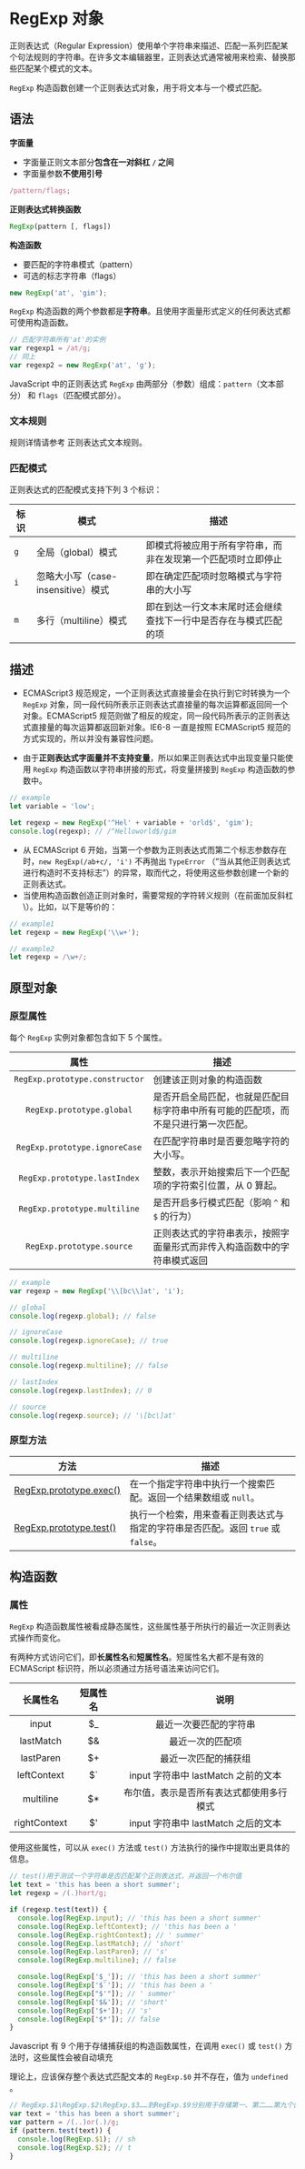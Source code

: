 # RegExp 对象

正则表达式（Regular Expression）使用单个字符串来描述、匹配一系列匹配某个句法规则的字符串。在许多文本编辑器里，正则表达式通常被用来检索、替换那些匹配某个模式的文本。

`RegExp` 构造函数创建一个正则表达式对象，用于将文本与一个模式匹配。

## 语法

**字面量**

- 字面量正则文本部分**包含在一对斜杠 `/` 之间**
- 字面量参数**不使用引号**

```js
/pattern/flags;
```

**正则表达式转换函数**

```js
RegExp(pattern [, flags])
```

**构造函数**

- 要匹配的字符串模式（pattern）
- 可选的标志字符串（flags）

```js
new RegExp('at', 'gim');
```

`RegExp` 构造函数的两个参数都是**字符串**。且使用字面量形式定义的任何表达式都可使用构造函数。

```js
// 匹配字符串所有'at'的实例
var regexp1 = /at/g;
// 同上
var regexp2 = new RegExp('at', 'g');
```

JavaScript 中的正则表达式 `RegExp` 由两部分（参数）组成：`pattern`（文本部分） 和 `flags`（匹配模式部分）。

### 文本规则

规则详情请参考 正则表达式文本规则。

### 匹配模式

正则表达式的匹配模式支持下列 3 个标识：

| 标识 | 模式                               | 描述                                                             |
| ---- | ---------------------------------- | ---------------------------------------------------------------- |
| `g`  | 全局（global）模式                 | 即模式将被应用于所有字符串，而非在发现第一个匹配项时立即停止     |
| `i`  | 忽略大小写（case-insensitive）模式 | 即在确定匹配项时忽略模式与字符串的大小写                         |
| `m`  | 多行（multiline）模式              | 即在到达一行文本末尾时还会继续查找下一行中是否存在与模式匹配的项 |

## 描述

- ECMAScript3 规范规定，一个正则表达式直接量会在执行到它时转换为一个 `RegExp` 对象，同一段代码所表示正则表达式直接量的每次运算都返回同一个对象。ECMAScript5 规范则做了相反的规定，同一段代码所表示的正则表达式直接量的每次运算都返回新对象。IE6-8 一直是按照 ECMAScript5 规范的方式实现的，所以并没有兼容性问题。

* 由于**正则表达式字面量并不支持变量**，所以如果正则表达式中出现变量只能使用 `RegExp` 构造函数以字符串拼接的形式，将变量拼接到 `RegExp` 构造函数的参数中。

```js
// example
let variable = 'low';

let regexp = new RegExp('^Hel' + variable + 'orld$', 'gim');
console.log(regexp); // /^Helloworld$/gim
```

- 从 ECMAScript 6 开始，当第一个参数为正则表达式而第二个标志参数存在时，`new RegExp(/ab+c/, 'i')` 不再抛出 `TypeError` （“当从其他正则表达式进行构造时不支持标志”）的异常，取而代之，将使用这些参数创建一个新的正则表达式。
- 当使用构造函数创造正则对象时，需要常规的字符转义规则（在前面加反斜杠 \）。比如，以下是等价的：

```js
// example1
let regexp = new RegExp('\\w+');

// example2
let regexp = /\w+/;
```

## 原型对象

### 原型属性

每个 `RegExp` 实例对象都包含如下 5 个属性。

|              属性              | 描述                                                                               |
| :----------------------------: | ---------------------------------------------------------------------------------- |
| `RegExp.prototype.constructor` | 创建该正则对象的构造函数                                                           |
|   `RegExp.prototype.global`    | 是否开启全局匹配，也就是匹配目标字符串中所有可能的匹配项，而不是只进行第一次匹配。 |
| `RegExp.prototype.ignoreCase`  | 在匹配字符串时是否要忽略字符的大小写。                                             |
|  `RegExp.prototype.lastIndex`  | 整数，表示开始搜索后下一个匹配项的字符索引位置，从 0 算起。                        |
|  `RegExp.prototype.multiline`  | 是否开启多行模式匹配（影响 `^` 和 `$` 的行为）                                     |
|   `RegExp.prototype.source`    | 正则表达式的字符串表示，按照字面量形式而非传入构造函数中的字符串模式返回           |

```js
// example
var regexp = new RegExp('\\[bc\\]at', 'i');

// global
console.log(regexp.global); // false

// ignoreCase
console.log(regexp.ignoreCase); // true

// multiline
console.log(regexp.multiline); // false

// lastIndex
console.log(regexp.lastIndex); // 0

// source
console.log(regexp.source); // '\[bc\]at'
```

### 原型方法

| 方法                                                         | 描述                                                         |
| ------------------------------------------------------------ | ------------------------------------------------------------ |
| [RegExp.prototype.exec()](properties-of-the-regexp-prototype-objects/exec.md) | 在一个指定字符串中执行一个搜索匹配。返回一个结果数组或 `null`。 |
| [RegExp.prototype.test()](properties-of-the-regexp-prototype-objects/test.md) | 执行一个检索，用来查看正则表达式与指定的字符串是否匹配。返回 `true` 或 `false`。 |

## 构造函数

### 属性

`RegExp` 构造函数属性被看成静态属性，这些属性基于所执行的最近一次正则表达式操作而变化。

有两种方式访问它们，即**长属性名**和**短属性名**。短属性名大都不是有效的 ECMAScript 标识符，所以必须通过方括号语法来访问它们。

|   长属性名   |                 短属性名                  |              　　　　 说明               |
| :----------: | :---------------------------------------: | :--------------------------------------: |
|    input     |                   \$\_                    |          最近一次要匹配的字符串          |
|  lastMatch   |                    \$&                    |             最近一次的匹配项             |
|  lastParen   |                    \$+                    |           最近一次匹配的捕获组           |
| leftContext  | \$` | input 字符串中 lastMatch 之前的文本 |
|  multiline   |                   \$\*                    | 布尔值，表示是否所有表达式都使用多行模式 |
| rightContext |                    \$'                    |   input 字符串中 lastMatch 之后的文本    |

使用这些属性，可以从 `exec()` 方法或 `test()` 方法执行的操作中提取出更具体的信息。

```js
// test()用于测试一个字符串是否匹配某个正则表达式，并返回一个布尔值
let text = 'this has been a short summer';
let regexp = /(.)hort/g;

if (regexp.test(text)) {
  console.log(RegExp.input); // 'this has been a short summer'
  console.log(RegExp.leftContext); // 'this has been a '
  console.log(RegExp.rightContext); // ' summer'
  console.log(RegExp.lastMatch); // 'short'
  console.log(RegExp.lastParen); // 's'
  console.log(RegExp.multiline); // false

  console.log(RegExp['$_']); // 'this has been a short summer'
  console.log(RegExp['$`']); // 'this has been a '
  console.log(RegExp["$'"]); // ' summer'
  console.log(RegExp['$&']); // 'short'
  console.log(RegExp['$+']); // 's'
  console.log(RegExp['$*']); // false
}
```

Javascript 有 9 个用于存储捕获组的构造函数属性，在调用 `exec()` 或 `test()` 方法时，这些属性会被自动填充

理论上，应该保存整个表达式匹配文本的 `RegExp.$0` 并不存在，值为 `undefined` 。

```js
// RegExp.$1\RegExp.$2\RegExp.$3……到RegExp.$9分别用于存储第一、第二……第九个匹配的捕获组
var text = 'this has been a short summer';
var pattern = /(..)or(.)/g;
if (pattern.test(text)) {
  console.log(RegExp.$1); // sh
  console.log(RegExp.$2); // t
}
```
